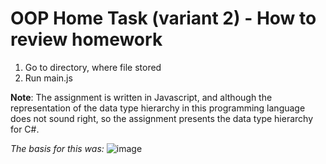 # OOP Home Task (variant 2) - How to review homework

1. Go to directory, where file stored
2. Run main.js

**Note**: The assignment is written in Javascript, and although the representation of the data type hierarchy in this programming language does not sound right, so the assignment presents the data type hierarchy for C#. 

_The basis for this was:_
![image](https://user-images.githubusercontent.com/106605154/210779430-313df798-e4a3-4493-9a49-3ef2e82524e8.png)

